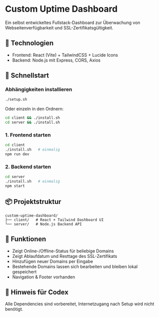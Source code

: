 # Custom Uptime Dashboard

Ein selbst entwickeltes Fullstack-Dashboard zur Überwachung von Webseitenverfügbarkeit und SSL-Zertifikatsgültigkeit.

## 🔧 Technologien

- Frontend: React (Vite) + TailwindCSS + Lucide Icons
- Backend: Node.js mit Express, CORS, Axios

## 🚀 Schnellstart


### Abhängigkeiten installieren

```bash
./setup.sh
```

Oder einzeln in den Ordnern:

```bash
cd client && ./install.sh
cd server && ./install.sh
```
### 1. Frontend starten

```bash
cd client
./install.sh   # einmalig
npm run dev
```

### 2. Backend starten

```bash
cd server
./install.sh   # einmalig
npm start
```

## 📦 Projektstruktur

```
custom-uptime-dashboard/
├── client/   # React + Tailwind Dashboard UI
└── server/   # Node.js Backend API
```

## 📌 Funktionen

- Zeigt Online-/Offline-Status für beliebige Domains
- Zeigt Ablaufdatum und Resttage des SSL-Zertifikats
- Hinzufügen neuer Domains per Eingabe
- Bestehende Domains lassen sich bearbeiten und bleiben lokal gespeichert
- Navigation & Footer vorhanden

## 🧠 Hinweis für Codex

Alle Dependencies sind vorbereitet, Internetzugang nach Setup wird nicht benötigt.
